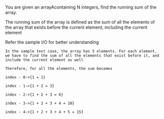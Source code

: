 You are given an arrayAcontaining N integers, find the running sum of the array.

The running sum of the array is defined as the sum of all the elements of the array that exists before the current element, including the current element

Refer the sample I/O for better understanding


```
In the sample test case, the array has 5 elements. For each element, we have to find the sum of all the elements that exist before it, and include the current element as well

Therefore, for all the elements, the sum becomes

index - 0->{1 = 1}

index - 1->{1 + 2 = 3}

index - 2->{1 + 2 + 3 = 6}

index - 3->{1 + 2 + 3 + 4 = 10}

index - 4->{1 + 2 + 3 + 4 + 5 = 15}



```
